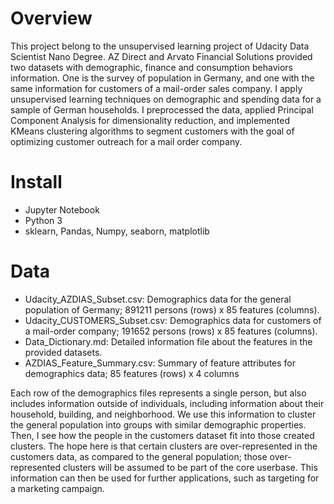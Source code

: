 
# Overview 
This project belong to the unsupervised learning project of Udacity Data Scientist Nano Degree. 
AZ Direct and Arvato Financial Solutions provided two datasets with demographic, finance and consumption behaviors information. 
One is the survey of population in Germany, and one with the same information for customers of a mail-order sales company. 
I apply unsupervised learning techniques on demographic and spending data for a sample of German households. I preprocessed the data, applied Principal Component Analysis for dimensionality reduction, and implemented KMeans clustering algorithms to segment customers with the goal of optimizing customer outreach for a mail order company.

# Install 
* Jupyter Notebook
* Python 3 
* sklearn, Pandas, Numpy, seaborn, matplotlib

# Data 
* Udacity_AZDIAS_Subset.csv: Demographics data for the general population of Germany; 891211 persons (rows) x 85 features (columns). 
* Udacity_CUSTOMERS_Subset.csv: Demographics data for customers of a mail-order company; 191652 persons (rows) x 85 features (columns).
* Data_Dictionary.md: Detailed information file about the features in the provided datasets.
* AZDIAS_Feature_Summary.csv: Summary of feature attributes for demographics data; 85 features (rows) x 4 columns

Each row of the demographics files represents a single person, but also includes information outside of individuals, including information about their household, building, and neighborhood. We use this information to cluster the general population into groups with similar demographic properties. Then, I see how the people in the customers dataset fit into those created clusters. The hope here is that certain clusters are over-represented in the customers data, as compared to the general population; those over-represented clusters will be assumed to be part of the core userbase. This information can then be used for further applications, such as targeting for a marketing campaign.



